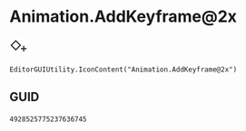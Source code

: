 # Animation.AddKeyframe@2x
![](/img/Animation.AddKeyframe@2x.png)

``` CSharp
EditorGUIUtility.IconContent("Animation.AddKeyframe@2x")
```
## GUID
```
4928525775237636745
```
